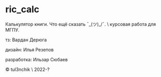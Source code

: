 # ric_calc
Калькулятор книги. Что ещё сказать ¯\_(ツ)_/¯. \ курсовая работа для МГПУ.

тз: Вардан Дерюга

дизайн: Илья Резепов

разработка: Ильзар Сюбаев

© tul3nchik \ 2022-?
